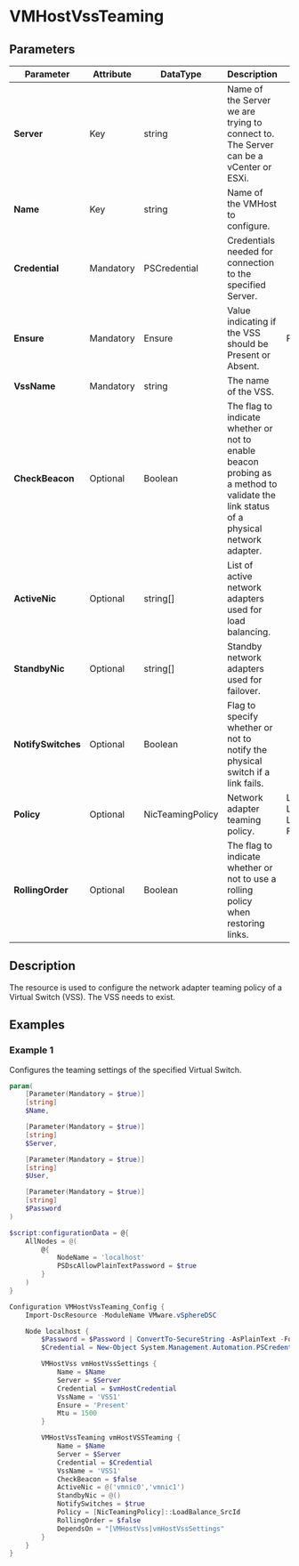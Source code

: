 # VMHostVssTeaming

## Parameters

| Parameter | Attribute | DataType | Description | Allowed Values |
| --- | --- | --- | --- | --- |
| **Server** | Key | string | Name of the Server we are trying to connect to. The Server can be a vCenter or ESXi. ||
| **Name** | Key | string | Name of the VMHost to configure. ||
| **Credential** | Mandatory | PSCredential | Credentials needed for connection to the specified Server. ||
| **Ensure** | Mandatory | Ensure | Value indicating if the VSS should be Present or Absent. | Present, Absent |
| **VssName** | Mandatory | string | The name of the VSS. ||
| **CheckBeacon** | Optional | Boolean | The flag to indicate whether or not to enable beacon probing as a method to validate the link status of a physical network adapter. ||
| **ActiveNic** | Optional | string[] | List of active network adapters used for load balancing. ||
| **StandbyNic** | Optional | string[] | Standby network adapters used for failover. ||
| **NotifySwitches** | Optional | Boolean | Flag to specify whether or not to notify the physical switch if a link fails. ||
| **Policy** | Optional | NicTeamingPolicy | Network adapter teaming policy. |  LoadBalance_IP, LoadBalance_SrcMAC, LoadBalance_SrcId, Failover_Explicit |
| **RollingOrder** | Optional | Boolean | The flag to indicate whether or not to use a rolling policy when restoring links. ||

## Description

The resource is used to configure the network adapter teaming policy of a Virtual Switch (VSS). The VSS needs to exist.

## Examples

### Example 1

Configures the teaming settings of the specified Virtual Switch.

````powershell
param(
    [Parameter(Mandatory = $true)]
    [string]
    $Name,

    [Parameter(Mandatory = $true)]
    [string]
    $Server,

    [Parameter(Mandatory = $true)]
    [string]
    $User,

    [Parameter(Mandatory = $true)]
    [string]
    $Password
)

$script:configurationData = @{
    AllNodes = @(
        @{
            NodeName = 'localhost'
            PSDscAllowPlainTextPassword = $true
        }
    )
}

Configuration VMHostVssTeaming_Config {
    Import-DscResource -ModuleName VMware.vSphereDSC

    Node localhost {
        $Password = $Password | ConvertTo-SecureString -AsPlainText -Force
        $Credential = New-Object System.Management.Automation.PSCredential($User, $Password)

        VMHostVss vmHostVssSettings {
            Name = $Name
            Server = $Server
            Credential = $vmHostCredential
            VssName = 'VSS1'
            Ensure = 'Present'
            Mtu = 1500
        }

        VMHostVssTeaming vmHostVSSTeaming {
            Name = $Name
            Server = $Server
            Credential = $Credential
            VssName = 'VSS1'
            CheckBeacon = $false
            ActiveNic = @('vmnic0','vmnic1')
            StandbyNic = @()
            NotifySwitches = $true
            Policy = [NicTeamingPolicy]::LoadBalance_SrcId
            RollingOrder = $false
            DependsOn = "[VMHostVss]vmHostVssSettings"
        }
    }
}
````
